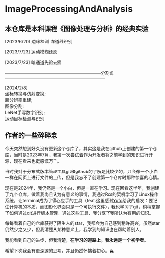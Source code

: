 # ImageProcessingAndAnalysis
## 本仓库是本科课程《图像处理与分析》的经典实验
 [2023/6/20] 边缘检测_车道线识别

 [2023/7/23] 运动模糊还原

 [2023/7/23] 暗通道先验去雾

——————————————————————分割线———————————————————————

[2024/2/8] \
坐标转换与仿射变换; \
超分辨率重建; \
图像分割; \
LeNet手写数字识别; \
运动目标检测与识别

## 作者的一些碎碎念

今天突然想到好久没有更新这个仓库了，其实这是我在github上创建的第一个仓库，当时是2023年7月，我第一次尝试着作为开发者将之前学到的知识进行开源，现在看来也挺感慨万千。

当时我对于分布式版本管理工具git和github的了解是比较少的，只会像一个小白一样在网页上进行文件的上传，但是我忘不了创建第一个仓库时那种惊喜的心情。

现在是2024年，我仍然是一个小白，但是一直在学习。现在回看这半年，我创建了九个仓库，做着我尚且认为有意义的事情，我通过Ros的契机学习了Linux操作系统，让terminal成为了得心应手的工具（feat.这里感谢[Yufc](https://github.com/Yufccode)给我的启发：要记住计算机的本质，而图形化界面只是一个可执行文件），我也学习了git，稍稍掌握了如何通过git进行版本管理，通过这些工具，我分享了我所认为有用的知识。

每每看着自己的仓库获得了陌生人的star，我都会为自己感到稍许高兴，虽然star仍然少之又少，但我清楚从某种意义上，我学到的知识也在帮助着别人。

我能看到自己的进步，但我清楚，**在学习的道路上，我永远是一个初学者**。

希望下次我会有更深邃的思考，并且仍然怀揣着初心。🏔️
